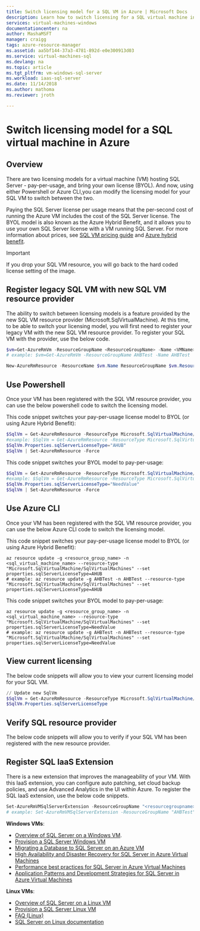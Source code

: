 ```yaml
---
title: Switch licensing model for a SQL VM in Azure | Microsoft Docs
description: Learn how to switch licensing for a SQL virtual machine in Azure. 
services: virtual-machines-windows
documentationcenter: na
author: MashaMSFT
manager: craigg
tags: azure-resource-manager
ms.assetid: aa5bf144-37a3-4781-892d-e0e300913d03
ms.service: virtual-machines-sql
ms.devlang: na
ms.topic: article
ms.tgt_pltfrm: vm-windows-sql-server
ms.workload: iaas-sql-server
ms.date: 11/14/2018
ms.author: mathoma
ms.reviewer: jroth

---
```

# Switch licensing model for a SQL virtual machine in Azure

## Overview

There are two licensing models for a virtual machine (VM) hosting SQL Server - pay-per-usage, and bring your own license (BYOL). And now, using either Powershell or Azure CLI,you can modify the licensing model for your SQL VM to switch between the two. 

Paying the SQL Server license per usage means that the per-second cost of running the Azure VM includes the cost of the SQL Server license.
The BYOL model is also known as the Azure Hybrid Benefit, and it allows you to use your own SQL Server license with a VM running SQL Server. For more information about prices, see [SQL VM pricing guide](https://docs.microsoft.com/azure/virtual-machines/windows/sql/virtual-machines-windows-sql-server-pricing-guidance) and [Azure hybrid benefit](https://azure.microsoft.com/pricing/hybrid-benefit/). 

  >[!IMPORTANT]
  > If you drop your SQL VM resource, you will go back to the hard coded license setting of the image. 


## Register legacy SQL VM with new SQL VM resource provider
The ability to switch between licensing models is a feature provided by the new SQL VM resource provider (Microsoft.SqlVirtualMachine). At this time, to be able to switch your licensing model, you will first need to register your legacy VM with the new SQL VM resource provider. To register your SQL VM with the provider, use the below code. 

```powershell
$vm=Get-AzureRmVm -ResourceGroupName <ResourceGroupName> -Name <VMName>​
# example: $vm=Get-AzureRmVm -ResourceGroupName AHBTest -Name AHBTest​

New-AzureRmResource -ResourceName $vm.Name ResourceGroupName $vm.ResourceGroupName -Location $vm.Location -ResourceType Microsoft.SqlVirtualMachine/sqlVirtualMachines -Properties @{virtualMachineResourceId=$vm.Id} ​
```

## Use Powershell 
Once your VM has been registered with the SQL VM resource provider, you can use the below powershell code to switch the licensing model. 

This code snippet switches your pay-per-usage license model to BYOL (or using Azure Hybrid Benefit): 
```powershell
$SqlVm = Get-AzureRmResource -ResourceType Microsoft.SqlVirtualMachine/SqlVirtualMachines -ResourceGroupName <resource_grou_name> -ResourceName <VM_name>
#example: $SqlVm = Get-AzureRmResource -ResourceType Microsoft.SqlVirtualMachine/SqlVirtualMachines -ResourceGroupName AHBTest -ResourceName AHBTest
$SqlVm.Properties.sqlServerLicenseType="AHUB"
$SqlVm | Set-AzureRmResource -Force 
``` 

This code snippet switches your BYOL model to pay-per-usage:
```powershell
$SqlVm = Get-AzureRmResource -ResourceType Microsoft.SqlVirtualMachine/SqlVirtualMachines -ResourceGroupName <resource_grou_name> -ResourceName <VM_name>
#example: $SqlVm = Get-AzureRmResource -ResourceType Microsoft.SqlVirtualMachine/SqlVirtualMachines -ResourceGroupName AHBTest -ResourceName AHBTest
$SqlVm.Properties.sqlServerLicenseType="NeedValue"
$SqlVm | Set-AzureRmResource -Force 
``` 
 

## Use Azure CLI
Once your VM has been registered with the SQL VM resource provider, you can use the below Azure CLI code to switch the licensing model.  

This code snippet switches your pay-per-usage license model to BYOL (or using Azure Hybrid Benefit):
```azurecli-interactive
az resource update -g <resource_group_name> -n <sql_virtual_machine_name> --resource-type "Microsoft.SqlVirtualMachine/SqlVirtualMachines" --set properties.sqlServerLicenseType=AHUB
# example: az resource update -g AHBTest -n AHBTest --resource-type "Microsoft.SqlVirtualMachine/SqlVirtualMachines" --set properties.sqlServerLicenseType=AHUB
```

This code snippet switches your BYOL model to pay-per-usage: 
```azurecli-interactive
az resource update -g <resource_group_name> -n <sql_virtual_machine_name> --resource-type "Microsoft.SqlVirtualMachine/SqlVirtualMachines" --set properties.sqlServerLicenseType=NeedValue
# example: az resource update -g AHBTest -n AHBTest --resource-type "Microsoft.SqlVirtualMachine/SqlVirtualMachines" --set properties.sqlServerLicenseType=NeedValue
```

## View current licensing 

The below code snippets will allow you to view your current licensing model for your SQL VM. 

```powershell
// Update new SqlVm
$SqlVm = Get-AzureRmResource -ResourceType Microsoft.SqlVirtualMachine/SqlVirtualMachines -ResourceGroupName AHBTest -ResourceName AHBTest
$SqlVm.Properties.sqlServerLicenseType
```

## Verify SQL resource provider

The below code snippets will allow you to verify if your SQL VM has been registered with the new resource provider. 


## Register SQL IaaS Extension
There is a new extension that improves the manageability of your VM. With this IaaS extension, you can configure auto patching, set cloud backup policies, and use Advanced Analytics in the UI within Azure.  To register the SQL IaaS extension, use the below code snippets. 

```powershell
Set-AzureRmVMSqlServerExtension -ResourceGroupName "<resourcegroupname>" -VMName "<vmname>" -Name "SQLIaasExtension" -Version "2.0" -Location "<location>"
# example: Set-AzureRmVMSqlServerExtension -ResourceGroupName "AHBTest" -VMName "AHBTest" -Name "SQLIaasExtension" -Version "2.0" -Location "East US 2"
```

**Windows VMs**:

* [Overview of SQL Server on a Windows VM](virtual-machines-windows-sql-server-iaas-overview.md).
* [Provision a SQL Server Windows VM](virtual-machines-windows-portal-sql-server-provision.md)
* [Migrating a Database to SQL Server on an Azure VM](virtual-machines-windows-migrate-sql.md)
* [High Availability and Disaster Recovery for SQL Server in Azure Virtual Machines](virtual-machines-windows-sql-high-availability-dr.md)
* [Performance best practices for SQL Server in Azure Virtual Machines](virtual-machines-windows-sql-performance.md)
* [Application Patterns and Development Strategies for SQL Server in Azure Virtual Machines](virtual-machines-windows-sql-server-app-patterns-dev-strategies.md)

**Linux VMs**:

* [Overview of SQL Server on a Linux VM](../../linux/sql/sql-server-linux-virtual-machines-overview.md)
* [Provision a SQL Server Linux VM](../../linux/sql/provision-sql-server-linux-virtual-machine.md)
* [FAQ (Linux)](../../linux/sql/sql-server-linux-faq.md)
* [SQL Server on Linux documentation](https://docs.microsoft.com/sql/linux/sql-server-linux-overview)